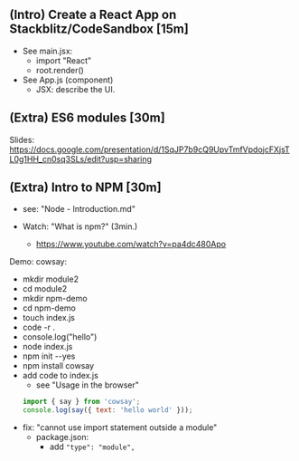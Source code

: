 


## (Intro) Create a React App on Stackblitz/CodeSandbox [15m]

- See main.jsx:
  - import "React"
  - root.render()
- See App.js (component)
  - JSX: describe the UI.



## (Extra) ES6 modules [30m]

Slides: https://docs.google.com/presentation/d/1SqJP7b9cQ9UpvTmfVpdojcFXjsTL0g1HH_cn0sq3SLs/edit?usp=sharing




## (Extra) Intro to NPM [30m]

- see: "Node - Introduction.md"
- Watch: "What is npm?" (3min.)
  - https://www.youtube.com/watch?v=pa4dc480Apo

  <!--
  @todo: 

  Quick unit about NPM [30m.]
  - intro to npm
  - creating an npm project
  - installing a package (ex. cowsay)
  - package.json 
  - explain package.json scripts ? (it can also be done later)

  Note: it can be linked to the concepts of ES6 modules
  ex.:
  - students fork an initial repo with 2 files
  - explain ES6 modules
  - explain NPM & install one dependency

  -->




Demo: cowsay:
- mkdir module2
- cd module2
- mkdir npm-demo
- cd npm-demo
- touch index.js
- code -r .
- console.log("hello")
- node index.js
- npm init --yes
- npm install cowsay
- add code to index.js
  - see "Usage in the browser"
  ```js
  import { say } from 'cowsay';
  console.log(say({ text: 'hello world' }));
  ```
- fix: "cannot use import statement outside a module"
  - package.json:
    - add `"type": "module",`
